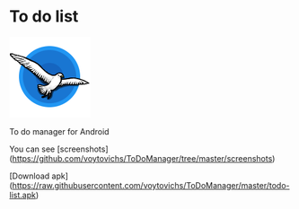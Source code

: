 # To do list
![](https://github.com/voytovichs/ToDoManager/blob/master/app/src/main/res/mipmap-xxhdpi/ic_launcher.png)

To do manager for Android
 
You can see [screenshots] (https://github.com/voytovichs/ToDoManager/tree/master/screenshots)
 
[Download apk] (https://raw.githubusercontent.com/voytovichs/ToDoManager/master/todo-list.apk)
 
 

